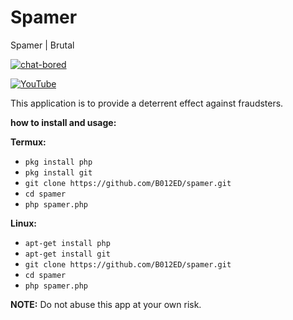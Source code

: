 # Spamer
Spamer | Brutal

[![chat-bored](https://img.shields.io/badge/endpoint?url=https://b012ed.github.io/chat-B012ED.json&style=?style=for-the-badge&logo=steam)](https://b012ed.github.io/chat.html)

[![YouTube](https://img.shields.io/badge/endpoint?url=https://b012ed.github.io/B012ED.json&style=?style=for-the-badge&logo=youtube)](https://www.youtube.com/channel/UCIqT1hHplli4XvJj7ZUEMzA) 

This application is to provide a deterrent effect against fraudsters.

**how to install and usage:**

**Termux:**
* `pkg install php`
* `pkg install git`
* `git clone https://github.com/B012ED/spamer.git`
* `cd spamer`
* `php spamer.php`

**Linux:**
* `apt-get install php`
* `apt-get install git`
* `git clone https://github.com/B012ED/spamer.git`
* `cd spamer`
* `php spamer.php`

**NOTE:** Do not abuse this app at your own risk.
